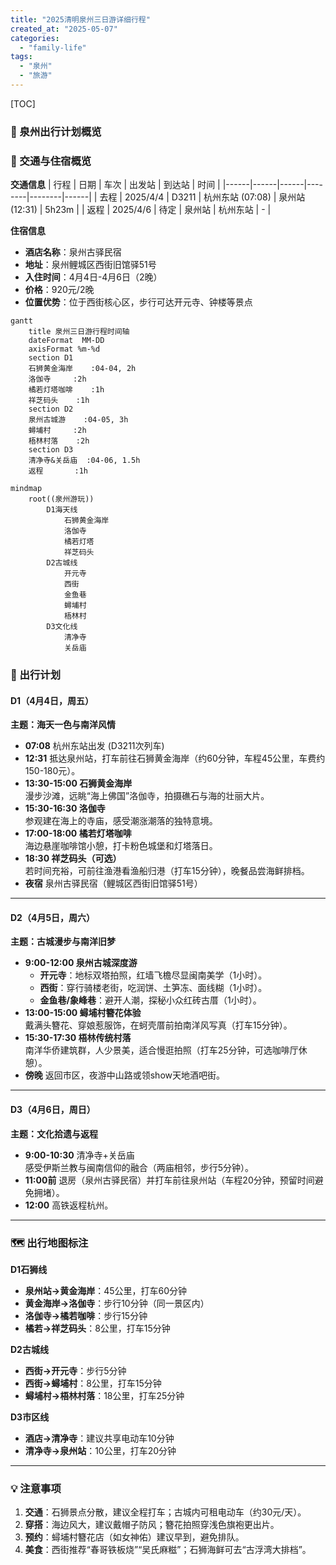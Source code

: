 ```yaml
---
title: "2025清明泉州三日游详细行程"
created_at: "2025-05-07"
categories:
  - "family-life"
tags:
  - "泉州"
  - "旅游"
---
```


[TOC]

### **📅 泉州出行计划概览**

### **🚄 交通与住宿概览**

**交通信息**
| 行程 | 日期 | 车次 | 出发站 | 到达站 | 时间 |
|------|------|------|--------|--------|------|
| 去程 | 2025/4/4 | D3211 | 杭州东站 (07:08) | 泉州站 (12:31) | 5h23m |
| 返程 | 2025/4/6 | 待定 | 泉州站 | 杭州东站 | - |

**住宿信息**
- **酒店名称**：泉州古驿民宿
- **地址**：泉州鲤城区西街旧馆驿51号
- **入住时间**：4月4日-4月6日（2晚）
- **价格**：920元/2晚
- **位置优势**：位于西街核心区，步行可达开元寺、钟楼等景点



```mermaid
gantt
    title 泉州三日游行程时间轴
    dateFormat  MM-DD
    axisFormat %m-%d
    section D1
    石狮黄金海岸    :04-04, 2h
    洛伽寺     :2h
    橘若灯塔咖啡    :1h
    祥芝码头    :1h
    section D2
    泉州古城游    :04-05, 3h
    蟳埔村     :2h
    梧林村落    :2h
    section D3
    清净寺&关岳庙  :04-06, 1.5h
    返程       :1h
```

```mermaid
mindmap
    root((泉州游玩))
        D1海天线
            石狮黄金海岸
            洛伽寺
            橘若灯塔
            祥芝码头
        D2古城线
            开元寺
            西街
            金鱼巷
            蟳埔村
            梧林村
        D3文化线
            清净寺
            关岳庙
```

### **📅 出行计划**

#### **D1（4月4日，周五）**  
**主题：海天一色与南洋风情**  
- **07:08** 杭州东站出发 (D3211次列车)
- **12:31** 抵达泉州站，打车前往石狮黄金海岸（约60分钟，车程45公里，车费约150-180元）。  
- **13:30-15:00 石狮黄金海岸**  
  漫步沙滩，远眺“海上佛国”洛伽寺，拍摄礁石与海的壮丽大片。  
- **15:30-16:30 洛伽寺**  
  参观建在海上的寺庙，感受潮涨潮落的独特意境。  
- **17:00-18:00 橘若灯塔咖啡**  
  海边悬崖咖啡馆小憩，打卡粉色城堡和灯塔落日。  
- **18:30 祥芝码头（可选）**  
  若时间充裕，可前往渔港看渔船归港（打车15分钟），晚餐品尝海鲜排档。  
- **夜宿** 泉州古驿民宿（鲤城区西街旧馆驿51号）

---

#### **D2（4月5日，周六）**  
**主题：古城漫步与南洋旧梦**  
- **9:00-12:00 泉州古城深度游**  
  - **开元寺**：地标双塔拍照，红墙飞檐尽显闽南美学（1小时）。  
  - **西街**：穿行骑楼老街，吃润饼、土笋冻、面线糊（1小时）。  
  - **金鱼巷/象峰巷**：避开人潮，探秘小众红砖古厝（1小时）。  
- **13:00-15:00 蟳埔村簪花体验**  
  戴满头簪花、穿娘惹服饰，在蚵壳厝前拍南洋风写真（打车15分钟）。  
- **15:30-17:30 梧林传统村落**  
  南洋华侨建筑群，人少景美，适合慢逛拍照（打车25分钟，可选咖啡厅休憩）。  
- **傍晚** 返回市区，夜游中山路或领show天地酒吧街。  

---

#### **D3（4月6日，周日）**  
**主题：文化拾遗与返程**  
- **9:00-10:30** 清净寺+关岳庙  
  感受伊斯兰教与闽南信仰的融合（两庙相邻，步行5分钟）。  
- **11:00前** 退房（泉州古驿民宿）并打车前往泉州站（车程20分钟，预留时间避免拥堵）。  
- **12:00** 高铁返程杭州。  

---

### **🗺️ 出行地图标注**  
**D1石狮线**  
- **泉州站→黄金海岸**：45公里，打车60分钟  
- **黄金海岸→洛伽寺**：步行10分钟（同一景区内）  
- **洛伽寺→橘若咖啡**：步行15分钟  
- **橘若→祥芝码头**：8公里，打车15分钟  

**D2古城线**  
- **西街→开元寺**：步行5分钟  
- **西街→蟳埔村**：8公里，打车15分钟  
- **蟳埔村→梧林村落**：18公里，打车25分钟  

**D3市区线**  
- **酒店→清净寺**：建议共享电动车10分钟  
- **清净寺→泉州站**：10公里，打车20分钟  

---

### **💡 注意事项**  
1. **交通**：石狮景点分散，建议全程打车；古城内可租电动车（约30元/天）。  
2. **穿搭**：海边风大，建议戴帽子防风；簪花拍照穿浅色旗袍更出片。  
3. **预约**：蟳埔村簪花店（如女神佑）建议早到，避免排队。  
4. **美食**：西街推荐“春哥铁板烧”“吴氏麻糍”；石狮海鲜可去“古浮湾大排档”。
